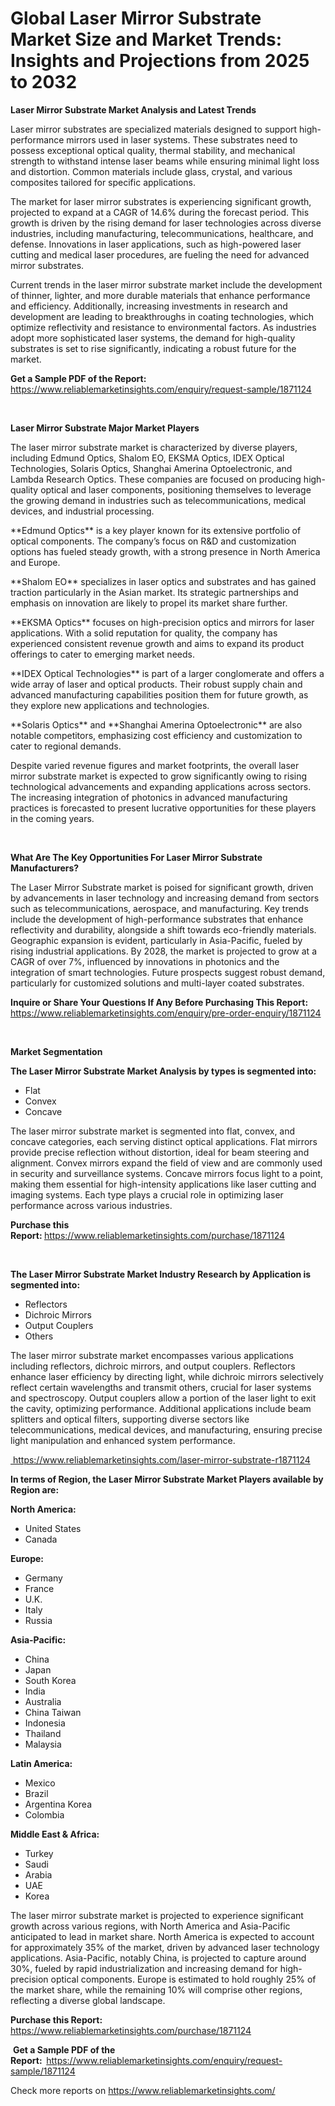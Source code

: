 <p><h1>Global Laser Mirror Substrate Market Size and Market Trends: Insights and Projections from 2025 to 2032</h1></p><p><strong>Laser Mirror Substrate Market Analysis and Latest Trends</strong></p>
<p><p>Laser mirror substrates are specialized materials designed to support high-performance mirrors used in laser systems. These substrates need to possess exceptional optical quality, thermal stability, and mechanical strength to withstand intense laser beams while ensuring minimal light loss and distortion. Common materials include glass, crystal, and various composites tailored for specific applications.</p><p>The market for laser mirror substrates is experiencing significant growth, projected to expand at a CAGR of 14.6% during the forecast period. This growth is driven by the rising demand for laser technologies across diverse industries, including manufacturing, telecommunications, healthcare, and defense. Innovations in laser applications, such as high-powered laser cutting and medical laser procedures, are fueling the need for advanced mirror substrates.</p><p>Current trends in the laser mirror substrate market include the development of thinner, lighter, and more durable materials that enhance performance and efficiency. Additionally, increasing investments in research and development are leading to breakthroughs in coating technologies, which optimize reflectivity and resistance to environmental factors. As industries adopt more sophisticated laser systems, the demand for high-quality substrates is set to rise significantly, indicating a robust future for the market.</p></p>
<p><strong>Get a Sample PDF of the Report:&nbsp;</strong> <a href="https://www.reliablemarketinsights.com/enquiry/request-sample/1871124?utm_campaign=2207&utm_medium=2&utm_source=Github&utm_content=ia&utm_term=07042025&utm_id=laser-mirror-substrate">https://www.reliablemarketinsights.com/enquiry/request-sample/1871124</a></p>
<p>&nbsp;</p>
<p><strong>Laser Mirror Substrate Major Market Players</strong></p>
<p><p>The laser mirror substrate market is characterized by diverse players, including Edmund Optics, Shalom EO, EKSMA Optics, IDEX Optical Technologies, Solaris Optics, Shanghai Amerina Optoelectronic, and Lambda Research Optics. These companies are focused on producing high-quality optical and laser components, positioning themselves to leverage the growing demand in industries such as telecommunications, medical devices, and industrial processing.</p><p>**Edmund Optics** is a key player known for its extensive portfolio of optical components. The company’s focus on R&D and customization options has fueled steady growth, with a strong presence in North America and Europe. </p><p>**Shalom EO** specializes in laser optics and substrates and has gained traction particularly in the Asian market. Its strategic partnerships and emphasis on innovation are likely to propel its market share further.</p><p>**EKSMA Optics** focuses on high-precision optics and mirrors for laser applications. With a solid reputation for quality, the company has experienced consistent revenue growth and aims to expand its product offerings to cater to emerging market needs.</p><p>**IDEX Optical Technologies** is part of a larger conglomerate and offers a wide array of laser and optical products. Their robust supply chain and advanced manufacturing capabilities position them for future growth, as they explore new applications and technologies.</p><p>**Solaris Optics** and **Shanghai Amerina Optoelectronic** are also notable competitors, emphasizing cost efficiency and customization to cater to regional demands.</p><p>Despite varied revenue figures and market footprints, the overall laser mirror substrate market is expected to grow significantly owing to rising technological advancements and expanding applications across sectors. The increasing integration of photonics in advanced manufacturing practices is forecasted to present lucrative opportunities for these players in the coming years.</p></p>
<p>&nbsp;</p>
<p><strong>What Are The Key Opportunities For Laser Mirror Substrate Manufacturers?</strong></p>
<p><p>The Laser Mirror Substrate market is poised for significant growth, driven by advancements in laser technology and increasing demand from sectors such as telecommunications, aerospace, and manufacturing. Key trends include the development of high-performance substrates that enhance reflectivity and durability, alongside a shift towards eco-friendly materials. Geographic expansion is evident, particularly in Asia-Pacific, fueled by rising industrial applications. By 2028, the market is projected to grow at a CAGR of over 7%, influenced by innovations in photonics and the integration of smart technologies. Future prospects suggest robust demand, particularly for customized solutions and multi-layer coated substrates.</p></p>
<p><strong>Inquire or Share Your Questions If Any Before Purchasing This Report:</strong> <a href="https://www.reliablemarketinsights.com/enquiry/pre-order-enquiry/1871124?utm_campaign=2207&utm_medium=2&utm_source=Github&utm_content=ia&utm_term=07042025&utm_id=laser-mirror-substrate">https://www.reliablemarketinsights.com/enquiry/pre-order-enquiry/1871124</a></p>
<p>&nbsp;</p>
<p><strong>Market Segmentation</strong></p>
<p><strong>The Laser Mirror Substrate Market Analysis by types is segmented into:</strong></p>
<p><ul><li>Flat</li><li>Convex</li><li>Concave</li></ul></p>
<p><p>The laser mirror substrate market is segmented into flat, convex, and concave categories, each serving distinct optical applications. Flat mirrors provide precise reflection without distortion, ideal for beam steering and alignment. Convex mirrors expand the field of view and are commonly used in security and surveillance systems. Concave mirrors focus light to a point, making them essential for high-intensity applications like laser cutting and imaging systems. Each type plays a crucial role in optimizing laser performance across various industries.</p></p>
<p><strong>Purchase this Report:&nbsp;</strong><a href="https://www.reliablemarketinsights.com/purchase/1871124?utm_campaign=2207&utm_medium=2&utm_source=Github&utm_content=ia&utm_term=07042025&utm_id=laser-mirror-substrate">https://www.reliablemarketinsights.com/purchase/1871124</a></p>
<p>&nbsp;</p>
<p><strong>The Laser Mirror Substrate Market Industry Research by Application is segmented into:</strong></p>
<p><ul><li>Reflectors</li><li>Dichroic Mirrors</li><li>Output Couplers</li><li>Others</li></ul></p>
<p><p>The laser mirror substrate market encompasses various applications including reflectors, dichroic mirrors, and output couplers. Reflectors enhance laser efficiency by directing light, while dichroic mirrors selectively reflect certain wavelengths and transmit others, crucial for laser systems and spectroscopy. Output couplers allow a portion of the laser light to exit the cavity, optimizing performance. Additional applications include beam splitters and optical filters, supporting diverse sectors like telecommunications, medical devices, and manufacturing, ensuring precise light manipulation and enhanced system performance.</p></p>
<p><a href="https://www.reliablemarketinsights.com/laser-mirror-substrate-r1871124?utm_campaign=2207&utm_medium=2&utm_source=Github&utm_content=ia&utm_term=07042025&utm_id=laser-mirror-substrate">&nbsp;https://www.reliablemarketinsights.com/laser-mirror-substrate-r1871124</a></p>
<p><strong>In terms of Region, the Laser Mirror Substrate Market Players available by Region are:</strong></p>
<p>
    <p> <strong> North America: </strong>
        <ul>
            <li>United States</li>
            <li>Canada</li>
        </ul>
        </p> 
    <p> <strong> Europe: </strong>
        <ul>
            <li>Germany</li>
            <li>France</li>
            <li>U.K.</li>
            <li>Italy</li>
            <li>Russia</li>
        </ul>
        </p> 
    <p> <strong> Asia-Pacific: </strong>
        <ul>
            <li>China</li>
            <li>Japan</li>
            <li>South Korea</li>
            <li>India</li>
            <li>Australia</li>
            <li>China Taiwan</li>
            <li>Indonesia</li>
            <li>Thailand</li>
            <li>Malaysia</li>
        </ul>
        </p> 
    <p> <strong> Latin America: </strong>
        <ul>
            <li>Mexico</li>
            <li>Brazil</li>
            <li>Argentina Korea</li>
            <li>Colombia</li>
        </ul>
        </p> 
    <p> <strong> Middle East & Africa: </strong>
        <ul>
            <li>Turkey</li>
            <li>Saudi</li>
            <li>Arabia</li>
            <li>UAE</li>
            <li>Korea</li>
        </ul>
    </p>
    </p>
<p><p>The laser mirror substrate market is projected to experience significant growth across various regions, with North America and Asia-Pacific anticipated to lead in market share. North America is expected to account for approximately 35% of the market, driven by advanced laser technology applications. Asia-Pacific, notably China, is projected to capture around 30%, fueled by rapid industrialization and increasing demand for high-precision optical components. Europe is estimated to hold roughly 25% of the market share, while the remaining 10% will comprise other regions, reflecting a diverse global landscape.</p></p>
<p><strong>Purchase this Report: </strong><a href="https://www.reliablemarketinsights.com/purchase/1871124?utm_campaign=2207&utm_medium=2&utm_source=Github&utm_content=ia&utm_term=07042025&utm_id=laser-mirror-substrate">https://www.reliablemarketinsights.com/purchase/1871124</a></p>
<p>&nbsp;<strong>Get a Sample PDF of the Report:&nbsp;&nbsp;</strong><a href="https://www.reliablemarketinsights.com/enquiry/request-sample/1871124?utm_campaign=2207&utm_medium=2&utm_source=Github&utm_content=ia&utm_term=07042025&utm_id=laser-mirror-substrate">https://www.reliablemarketinsights.com/enquiry/request-sample/1871124</a></p>
<p><strong></strong></p>
<p>Check more reports on <a href="https://www.reliablemarketinsights.com/?utm_campaign=2207&utm_medium=2&utm_source=Github&utm_content=ia&utm_term=07042025&utm_id=laser-mirror-substrate">https://www.reliablemarketinsights.com/</a></p>